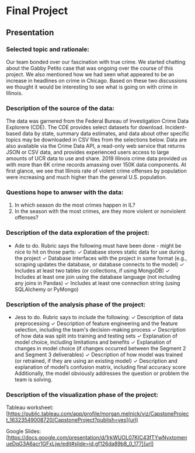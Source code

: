 # Final Project

## Presentation
### Selected topic and rationale:
Our team bonded over our fascination with true crime. We started chatting about the Gabby Petito case that was ongoing over the course of this project. We also mentioned how we had seen what appeared to be an increase in headlines on crime in Chicago. Based on these two discussions we thought it would be interesting to see what is going on with crime in Illinois.  

### Description of the source of the data:
The data was garnered from the Federal Bureau of Investigation Crime Data Explorere (CDE). The CDE provides select datasets for download. Incident-based data by state, summary data estimates, and data about other specific topics may be downloaded in CSV files from the selections below. Data are also available via the Crime Data API, a read-only web service that returns JSON or CSV data, and provides experienced users access to large amounts of UCR data to use and share. 2019 Illinois crime data provided us with more than 6K crime records amassing over 150K data components. At first glance, we see that Illinois rate of violent crime offenses by population were increasing and much higher than the general U.S. population.


### Questions hope to anwser with the data:
1. In which season do the most crimes happen in IL?
2. In the season with the most crimes, are they more violent or nonviolent offenses?

### Description of the data exploration of the project:
- Ade to do. Rubric says the following must have been done - might be nice to hit on those parts:
✓ Database stores static data for use during the project ✓ Database interfaces with the project in some format (e.g., scraping updates the
database, or database connects to the model) ✓ Includes at least two tables (or collections, if using MongoDB) ✓ Includes at least one join using the database language (not including any joins in
Pandas) ✓ Includes at least one connection string (using SQLAlchemy or PyMongo)


### Description of the analysis phase of the project:
- Jess to do. Rubric says to include the following:
✓ Description of data preprocessing ✓ Description of feature engineering and the feature selection, including the team's
decision-making process ✓ Description of how data was split into training and testing sets ✓ Explanation of model choice, including limitations and benefits ✓ Explanation of changes in model choice (if changes occurred between the
Segment 2 and Segment 3 deliverables) ✓ Description of how model was trained (or retrained, if they are using an existing
model) ✓ Description and explanation of model’s confusion matrix, including final accuracy
score
Additionally, the model obviously addresses the question or problem the team is
solving.

### Description of the visualization phase of the project:

Tableau worksheet: [https://public.tableau.com/app/profile/morgan.melnick/viz/CapstoneProject_16323549008720/CapstoneProject?publish=yes](url)

Google Slides: [https://docs.google.com/presentation/d/1rkWUOL07KlC43fTYwNyxtomenueDqG3A6acr1GFxLjw/edit#slide=id.gf126da89b8_0_177](url)

